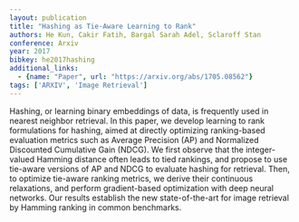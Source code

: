 ```yaml
---
layout: publication
title: "Hashing as Tie-Aware Learning to Rank"
authors: He Kun, Cakir Fatih, Bargal Sarah Adel, Sclaroff Stan
conference: Arxiv
year: 2017
bibkey: he2017hashing
additional_links:
  - {name: "Paper", url: "https://arxiv.org/abs/1705.08562"}
tags: ['ARXIV', 'Image Retrieval']
---
```

Hashing, or learning binary embeddings of data, is frequently used in nearest
neighbor retrieval. In this paper, we develop learning to rank formulations for
hashing, aimed at directly optimizing ranking-based evaluation metrics such as
Average Precision (AP) and Normalized Discounted Cumulative Gain (NDCG). We
first observe that the integer-valued Hamming distance often leads to tied
rankings, and propose to use tie-aware versions of AP and NDCG to evaluate
hashing for retrieval. Then, to optimize tie-aware ranking metrics, we derive
their continuous relaxations, and perform gradient-based optimization with deep
neural networks. Our results establish the new state-of-the-art for image
retrieval by Hamming ranking in common benchmarks.
